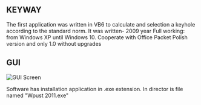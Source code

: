 ##  KEYWAY

The first application was  written in VB6 to calculate and selection a keyhole according  to  the standard norm.
It was written- 2009 year
Full working: from Windows XP until Windows 10.
Cooperate with Office Packet
Polish version and only 1.0 without upgrades

## GUI

![GUI Screen](https://user-images.githubusercontent.com/94799210/144132949-cbbb9998-9022-4079-a314-c9690f4115db.JPG)

 Software has installation application in .exe extension. In director is file named "Wpust 2011.exe"
